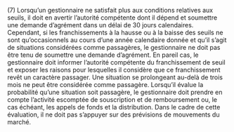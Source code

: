 (7) Lorsqu’un gestionnaire ne satisfait plus aux conditions relatives aux seuils, il doit en avertir l’autorité compétente dont il dépend et soumettre une demande d’agrément dans un délai de 30 jours calendaires. Cependant, si les franchissements à la hausse ou à la baisse des seuils ne sont qu’occasionnels au cours d’une année calendaire donnée et qu’il s’agit de situations considérées comme passagères, le gestionnaire ne doit pas être tenu de soumettre une demande d’agrément. En pareil cas, le gestionnaire doit informer l’autorité compétente du franchissement de seuil et exposer les raisons pour lesquelles il considère que ce franchissement revêt un caractère passager. Une situation se prolongeant au-delà de trois mois ne peut être considérée comme passagère. Lorsqu’il évalue la probabilité qu’une situation soit passagère, le gestionnaire doit prendre en compte l’activité escomptée de souscription et de remboursement ou, le cas échéant, les appels de fonds et la distribution. Dans le cadre de cette évaluation, il ne doit pas s’appuyer sur des prévisions de mouvements du marché.